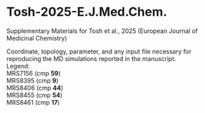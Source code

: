 # Tosh-2025-E.J.Med.Chem.
Supplementary Materials for Tosh et al., 2025 (European Journal of Medicinal Chemistry)

Coordinate, topology, parameter, and any input file necessary for reproducing the MD simulations reported in the manuscript.  
Legend:  
MRS7156 (cmp **59**)  
MRS8395 (cmp **9**)  
MRS8406 (cmp **44**)  
MRS8455 (cmp **54**)  
MRS8461 (cmp **17**)
